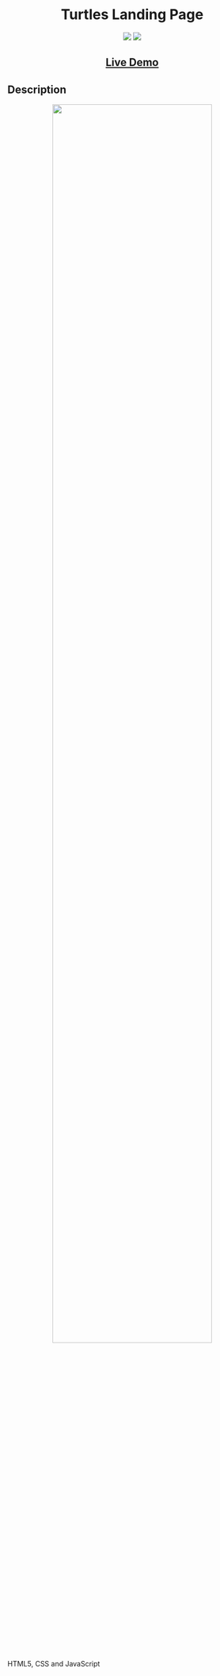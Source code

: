 ## <h1 align="center">Turtles Landing Page</h1>

<p align="center">
<img src="https://img.shields.io/badge/made%20by-Mráz Róbert-blue.svg" >
<img src="https://img.shields.io/github/languages/top/MrazRobert/turtles-landing-page.svg" >
</p>

<h2 align="center"><a href="mr85-javascript-turtleslandingpage.netlify.app">Live Demo</a></h2>

## Description

<p align="center">
<img src="./public/images/turtles.gif" width="80%"></p>

<p>HTML5, CSS and JavaScript</p>
